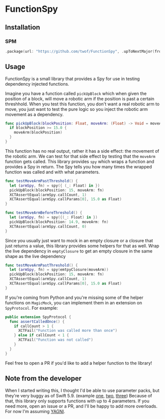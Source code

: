# FunctionSpy

## Installation
### SPM
```swift
.package(url: "https://github.com/twof/FunctionSpy", .upToNextMajor(from: "1.0.0"))
```

## Usage
FunctionSpy is a small library that provides a Spy for use in testing dependency injected functions.

Imagine you have a function called `pickUpBlock` which when given the position of a block, will move a robotic arm if the position is past a certain threshhold. When you test this function, you don't want a real robotic arm to move, you just want to test the pure logic so you inject the robotic arm movement as a dependency.

```swift
func pickUpBlock(blockPosition: Float, moveArm: (Float) -> Void = moveArm) {
  if blockPosition >= 15.0 {
    moveArm(blockPosition)
  }
}
```

This function has no real output, rather it has a side effect: the movement of the robotic arm. We can test for that side effect by testing that the `moveArm` function gets called. This library provides `spy` which wraps a function and provides a Spy in return. The Spy tells you how many times the wrapped function was called and with what parameters.

```swift
func testMoveArmPastThreshold() {
  let (armSpy, fn) = spy({ (_: Float) in })
  pickUpBlock(blockPosition: 15, moveArm: fn)
  XCTAssertEqual(armSpy.callCount, 1)
  XCTAssertEqual(armSpy.callParams[0], 15.0 as Float)
}

func testMoveArmBeforeThreshold() {
  let (armSpy, fn) = spy({(_: Float) in })
  pickUpBlock(blockPosition: 14.9, moveArm: fn)
  XCTAssertEqual(armSpy.callCount, 0)
}
```

Since you usually just want to mock in an empty closure or a closure that just returns a value, this library provides some helpers for that as well. Wrap the live dependency in `emptyClosure` to get an empty closure in the same shape as the live dependency

```swift
func testMoveArmPastThreshold() {
  let (armSpy, fn) = spy(emtpyClosure(moveArm))
  pickUpBlock(blockPosition: 15, moveArm: fn)
  XCTAssertEqual(armSpy.callCount, 1)
  XCTAssertEqual(armSpy.callParams[0], 15.0 as Float)
}
```

If you're coming from Python and you're missing some of the helper functions on `MagicMock`, you can implement them in an extension on `SpyProtocol`. For example:
```swift
public extension SpyProtocol {
  func assertCalledOnce() {
    if callCount > 1 {
      XCTFail("Function was called more than once")
    } else if callCount < 1 {
      XCTFail("Function was not called")
    }
  }
}
```

Feel free to open a PR if you'd like to add a helper function to the library!

## Note from the developer
When I started writing this, I thought I'd be able to use parameter packs, but they're very buggy as of Swift 5.9. (example [one](https://github.com/apple/swift/issues/69317), [two](https://github.com/apple/swift/issues/69313), [three](https://github.com/apple/swift/issues/69028)) Because of that, this library only supports functions with up to 4 parameters. If you need more, open an issue or a PR, and I'll be happy to add more overloads. For now I'm assuming [YAGNI](https://en.wikipedia.org/wiki/You_aren%27t_gonna_need_it).